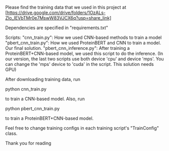 Please find the training data that we used in this project at [https://drive.google.com/drive/folders/1OzALs-Zlo_IEVbTMr0e7MswW83VJCX6q?usp=share_link]

Dependencies are specified in "requirements.txt"

Scripts:
"cnn_train.py": How we used CNN-based methods to train a model 
"pbert_cnn_train.py": How we used ProteinBERT and CNN to train a model. Our final solution.
"pbert_cnn_inference.py": After training a ProteinBERT+CNN-based model, we used this script to do the inference.
(In our version, the last two scripts use both device 'cpu' and device 'mps'. You can change the 'mps' device to 'cuda' in the script. This solution needs GPU) 

After downloading training data, run

python cnn_train.py 

to train a CNN-based model. Also, run

python pbert_cnn_train.py

to train a ProteinBERT+CNN-based model.

Feel free to change training configs in each training script's "TrainConfig" class. 

Thank you for reading
